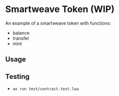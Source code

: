 # Smartweave Token (WIP)

An example of a smartweave token with functions:

- balance
- transfer
- mint

## Usage

## Testing

- `ao run test/contract.test.lua`